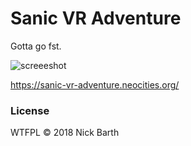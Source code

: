 # Sanic VR Adventure

Gotta go fst.

![screeeshot](https://cdn.rawgit.com/nickbarth/sanic-vr-adventure/a6b8f209/screenshot.png)

https://sanic-vr-adventure.neocities.org/

### License
WTFPL &copy; 2018 Nick Barth
